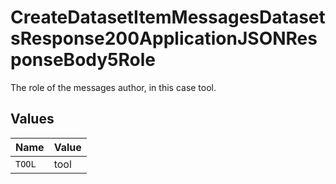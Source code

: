 # CreateDatasetItemMessagesDatasetsResponse200ApplicationJSONResponseBody5Role

The role of the messages author, in this case tool.


## Values

| Name   | Value  |
| ------ | ------ |
| `TOOL` | tool   |